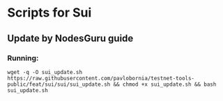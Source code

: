 # Scripts for Sui

## Update by NodesGuru guide

### Running:

```
wget -q -O sui_update.sh https://raw.githubusercontent.com/pavlobornia/testnet-tools-public/feat/sui/sui/sui_update.sh && chmod +x sui_update.sh && bash sui_update.sh
```
